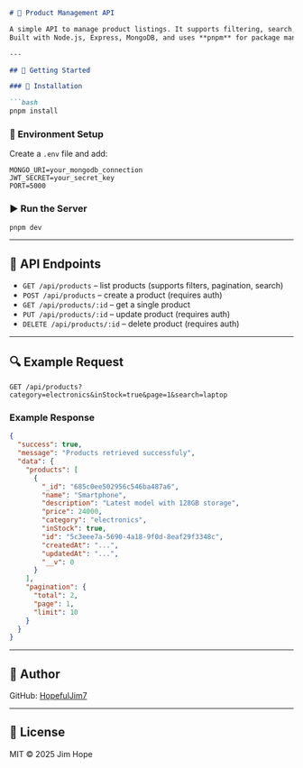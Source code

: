 ```markdown
# 🛒 Product Management API

A simple API to manage product listings. It supports filtering, search, and pagination.
Built with Node.js, Express, MongoDB, and uses **pnpm** for package management.

---

## 🚀 Getting Started

### 🧩 Installation

```bash
pnpm install
```

### 🔐 Environment Setup

Create a `.env` file and add:

```
MONGO_URI=your_mongodb_connection
JWT_SECRET=your_secret_key
PORT=5000
```

### ▶️ Run the Server

```bash
pnpm dev
```

---

## 📘 API Endpoints

- `GET /api/products` – list products (supports filters, pagination, search)
- `POST /api/products` – create a product (requires auth)
- `GET /api/products/:id` – get a single product
- `PUT /api/products/:id` – update product (requires auth)
- `DELETE /api/products/:id` – delete product (requires auth)

---

## 🔍 Example Request

```
GET /api/products?category=electronics&inStock=true&page=1&search=laptop
```

### Example Response

```json
{
  "success": true,
  "message": "Products retrieved successfuly",
  "data": {
    "products": [
      {
        "_id": "685c0ee502956c546ba487a6",
        "name": "Smartphone",
        "description": "Latest model with 128GB storage",
        "price": 24000,
        "category": "electronics",
        "inStock": true,
        "id": "5c3eee7a-5690-4a18-9f0d-8eaf29f3348c",
        "createdAt": "...",
        "updatedAt": "...",
        "__v": 0
      }
    ],
    "pagination": {
      "total": 2,
      "page": 1,
      "limit": 10
    }
  }
}
```

---

## 👤 Author

GitHub: [HopefulJim7](https://github.com/HopefulJim7)

---

## 🪪 License

MIT © 2025 Jim Hope

```
